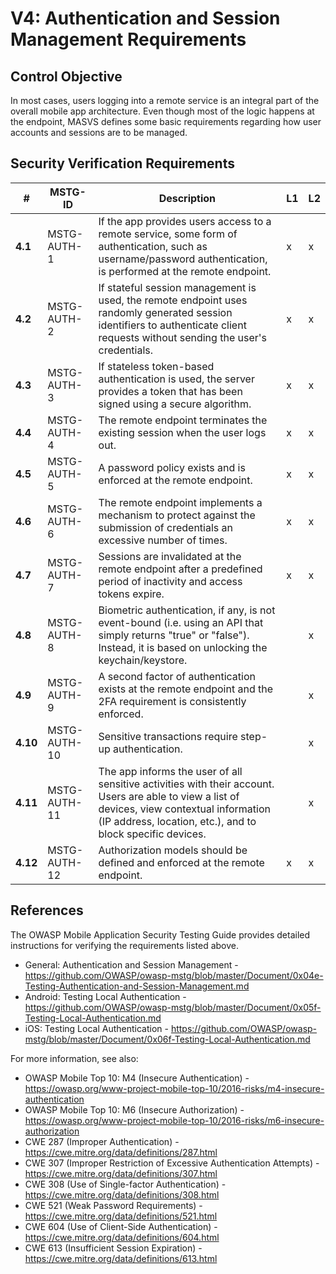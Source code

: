 # V4: Authentication and Session Management Requirements

## Control Objective

In most cases, users logging into a remote service is an integral part of the overall mobile app architecture. Even though most of the logic happens at the endpoint, MASVS defines some basic requirements regarding how user accounts and sessions are to be managed.

## Security Verification Requirements

| # | MSTG-ID | Description | L1 | L2 |
| -- | ---------- | ---------------------- | - | - |
| **4.1** | MSTG-AUTH-1 | If the app provides users access to a remote service, some form of authentication, such as username/password authentication, is performed at the remote endpoint. | x | x |
| **4.2** | MSTG-AUTH-2 | If stateful session management is used, the remote endpoint uses randomly generated session identifiers to authenticate client requests without sending the user's credentials. | x | x |
| **4.3** | MSTG-AUTH-3 | If stateless token-based authentication is used, the server provides a token that has been signed using a secure algorithm. | x | x |
| **4.4** | MSTG-AUTH-4 | The remote endpoint terminates the existing session when the user logs out. | x | x |
| **4.5** | MSTG-AUTH-5 | A password policy exists and is enforced at the remote endpoint. | x | x |
| **4.6** | MSTG-AUTH-6 | The remote endpoint implements a mechanism to protect against the submission of credentials an excessive number of times. | x | x |
| **4.7** | MSTG-AUTH-7 | Sessions are invalidated at the remote endpoint after a predefined period of inactivity and access tokens expire. | x | x |
| **4.8** | MSTG-AUTH-8 | Biometric authentication, if any, is not event-bound (i.e. using an API that simply returns "true" or "false"). Instead, it is based on unlocking the keychain/keystore. | | x |
| **4.9** | MSTG-AUTH-9 | A second factor of authentication exists at the remote endpoint and the 2FA requirement is consistently enforced.  | | x |
| **4.10** | MSTG-AUTH-10 | Sensitive transactions require step-up authentication. | | x |
| **4.11** | MSTG-AUTH-11 | The app informs the user of all sensitive activities with their account. Users are able to view a list of devices, view contextual information (IP address, location, etc.), and to block specific devices. | | x |
| **4.12** | MSTG-AUTH-12 | Authorization models should be defined and enforced at the remote endpoint. | x | x |

## References

The OWASP Mobile Application Security Testing Guide provides detailed instructions for verifying the requirements listed above.

- General: Authentication and Session Management - <https://github.com/OWASP/owasp-mstg/blob/master/Document/0x04e-Testing-Authentication-and-Session-Management.md>
- Android: Testing Local Authentication - <https://github.com/OWASP/owasp-mstg/blob/master/Document/0x05f-Testing-Local-Authentication.md>
- iOS: Testing Local Authentication - <https://github.com/OWASP/owasp-mstg/blob/master/Document/0x06f-Testing-Local-Authentication.md>

For more information, see also:

- OWASP Mobile Top 10: M4 (Insecure Authentication) - <https://owasp.org/www-project-mobile-top-10/2016-risks/m4-insecure-authentication>
- OWASP Mobile Top 10: M6 (Insecure Authorization) - <https://owasp.org/www-project-mobile-top-10/2016-risks/m6-insecure-authorization>
- CWE 287 (Improper Authentication) - <https://cwe.mitre.org/data/definitions/287.html>
- CWE 307 (Improper Restriction of Excessive Authentication Attempts) - <https://cwe.mitre.org/data/definitions/307.html>
- CWE 308 (Use of Single-factor Authentication) - <https://cwe.mitre.org/data/definitions/308.html>
- CWE 521 (Weak Password Requirements) - <https://cwe.mitre.org/data/definitions/521.html>
- CWE 604 (Use of Client-Side Authentication) - <https://cwe.mitre.org/data/definitions/604.html>
- CWE 613 (Insufficient Session Expiration) - <https://cwe.mitre.org/data/definitions/613.html>
